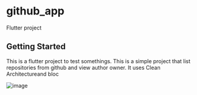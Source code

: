 
# github_app

Flutter project

## Getting Started

This is a flutter project to test somethings.
This is a simple project that list repositories from github and view author owner.
It uses Clean Architectureand bloc

![image](https://user-images.githubusercontent.com/5117106/154573634-34a5351e-c383-417c-b68f-12a4ee630cfb.png)



